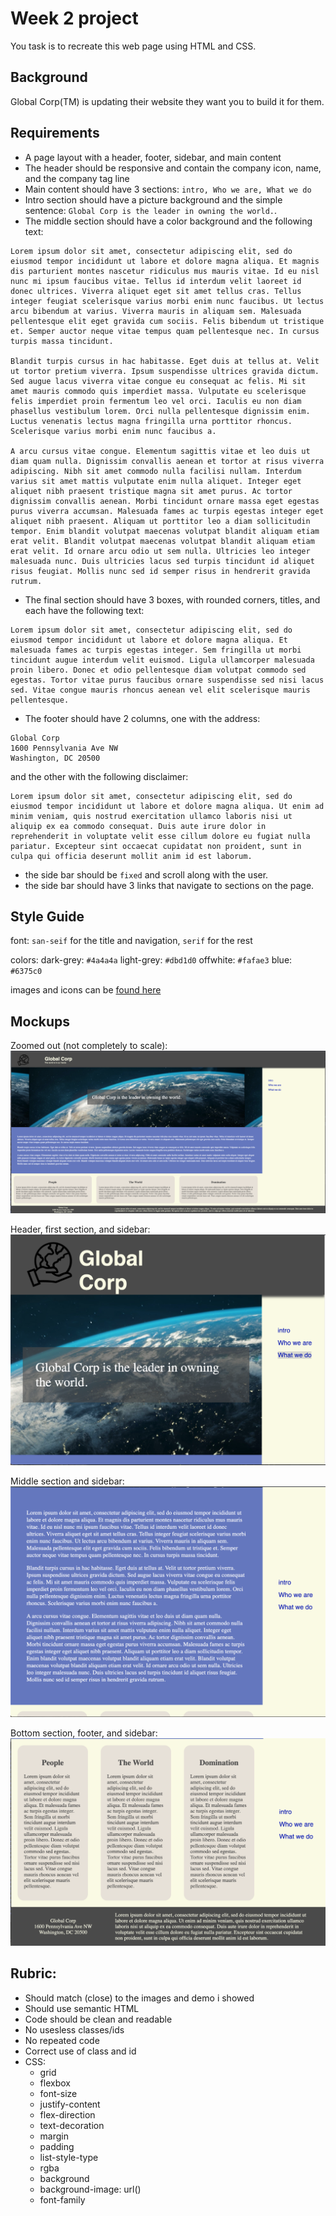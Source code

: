 # Week 2 project

You task is to recreate this web page using HTML and CSS.

## Background

Global Corp(TM) is updating their website they want you to build it for them.

## Requirements
* A page layout with a header, footer, sidebar, and main content
* The header should be responsive and contain the company icon, name, and the company tag line
* Main content should have 3 sections: `intro, Who we are, What we do`
* Intro section should have a picture background and the simple sentence: `Global Corp is the leader in owning the world.`.
* The middle section should have a color background and the following text:
```
Lorem ipsum dolor sit amet, consectetur adipiscing elit, sed do eiusmod tempor incididunt ut labore et dolore magna aliqua. Et magnis dis parturient montes nascetur ridiculus mus mauris vitae. Id eu nisl nunc mi ipsum faucibus vitae. Tellus id interdum velit laoreet id donec ultrices. Viverra aliquet eget sit amet tellus cras. Tellus integer feugiat scelerisque varius morbi enim nunc faucibus. Ut lectus arcu bibendum at varius. Viverra mauris in aliquam sem. Malesuada pellentesque elit eget gravida cum sociis. Felis bibendum ut tristique et. Semper auctor neque vitae tempus quam pellentesque nec. In cursus turpis massa tincidunt.

Blandit turpis cursus in hac habitasse. Eget duis at tellus at. Velit ut tortor pretium viverra. Ipsum suspendisse ultrices gravida dictum. Sed augue lacus viverra vitae congue eu consequat ac felis. Mi sit amet mauris commodo quis imperdiet massa. Vulputate eu scelerisque felis imperdiet proin fermentum leo vel orci. Iaculis eu non diam phasellus vestibulum lorem. Orci nulla pellentesque dignissim enim. Luctus venenatis lectus magna fringilla urna porttitor rhoncus. Scelerisque varius morbi enim nunc faucibus a.

A arcu cursus vitae congue. Elementum sagittis vitae et leo duis ut diam quam nulla. Dignissim convallis aenean et tortor at risus viverra adipiscing. Nibh sit amet commodo nulla facilisi nullam. Interdum varius sit amet mattis vulputate enim nulla aliquet. Integer eget aliquet nibh praesent tristique magna sit amet purus. Ac tortor dignissim convallis aenean. Morbi tincidunt ornare massa eget egestas purus viverra accumsan. Malesuada fames ac turpis egestas integer eget aliquet nibh praesent. Aliquam ut porttitor leo a diam sollicitudin tempor. Enim blandit volutpat maecenas volutpat blandit aliquam etiam erat velit. Blandit volutpat maecenas volutpat blandit aliquam etiam erat velit. Id ornare arcu odio ut sem nulla. Ultricies leo integer malesuada nunc. Duis ultricies lacus sed turpis tincidunt id aliquet risus feugiat. Mollis nunc sed id semper risus in hendrerit gravida rutrum.
```
* The final section should have 3 boxes, with rounded corners, titles, and each have the following text:
```
Lorem ipsum dolor sit amet, consectetur adipiscing elit, sed do eiusmod tempor incididunt ut labore et dolore magna aliqua. Et malesuada fames ac turpis egestas integer. Sem fringilla ut morbi tincidunt augue interdum velit euismod. Ligula ullamcorper malesuada proin libero. Donec et odio pellentesque diam volutpat commodo sed egestas. Tortor vitae purus faucibus ornare suspendisse sed nisi lacus sed. Vitae congue mauris rhoncus aenean vel elit scelerisque mauris pellentesque.
```
* The footer should have 2 columns, one with the address: 
```
Global Corp
1600 Pennsylvania Ave NW
Washington, DC 20500
```
and the other with the following disclaimer:
```
Lorem ipsum dolor sit amet, consectetur adipiscing elit, sed do eiusmod tempor incididunt ut labore et dolore magna aliqua. Ut enim ad minim veniam, quis nostrud exercitation ullamco laboris nisi ut aliquip ex ea commodo consequat. Duis aute irure dolor in reprehenderit in voluptate velit esse cillum dolore eu fugiat nulla pariatur. Excepteur sint occaecat cupidatat non proident, sunt in culpa qui officia deserunt mollit anim id est laborum.
```
* the side bar should be `fixed` and scroll along with the user.
* the side bar should have 3 links that navigate to sections on the page.

## Style Guide

font: `san-seif` for the title and navigation, `serif` for the rest

colors:
dark-grey: `#4a4a4a`
light-grey: `#dbd1d0`
offwhite: `#fafae3`
blue: `#6375c0`

images and icons can be [found here](https://github.com/kevinatown/nupaths_web_app/blob/main/week2/project/resources)

## Mockups
Zoomed out (not completely to scale): 
![mock up of full page zoomed out](https://github.com/kevinatown/nupaths_web_app/blob/main/week2/project/resources/week2_proj_zoomed.png?raw=true)

Header, first section, and sidebar:
![Header, first section, and sidebar](https://github.com/kevinatown/nupaths_web_app/blob/main/week2/project/resources/week2_proj_top.png?raw=true)

Middle section and sidebar:
![Middle section and sidebar](https://github.com/kevinatown/nupaths_web_app/blob/main/week2/project/resources/week2_proj_mid.png?raw=true)

Bottom section, footer, and sidebar:
![Bottom section, footer, and sidebar](https://github.com/kevinatown/nupaths_web_app/blob/main/week2/project/resources/week2_proj_bottom.png?raw=true)

## Rubric:
- Should match (close) to the images and demo i showed
- Should use semantic HTML
- Code should be clean and readable
- No usesless classes/ids
- No repeated code
- Correct use of class and id
- CSS:
  + grid
  + flexbox
  + font-size
  + justify-content
  + flex-direction
  + text-decoration
  + margin
  + padding
  + list-style-type
  + rgba
  + background
  + background-image: url()
  + font-family
